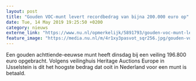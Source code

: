 ```yaml
---
layout: post
title: "Gouden VOC-munt levert recordbedrag van bijna 200.000 euro op"
date: Tue, 14 May 2019 19:25:50 +0200
category: nieuws
externe_link: "https://www.nu.nl/opmerkelijk/5891793/gouden-voc-munt-levert-recordbedrag-van-bijna-200000-euro-op.html"
feature_image: "https://media.nu.nl/m/4r1xy3pasvot_sqr256.jpg/gouden-voc-munt-levert-recordbedrag-van-bijna-200000-euro-op.jpg"
---
```


Een gouden achttiende-eeuwse munt heeft dinsdag bij een veiling 196.800 euro opgebracht. Volgens veilinghuis Heritage Auctions Europe in IJsselstein is dit het hoogste bedrag dat ooit in Nederland voor een munt is betaald.
